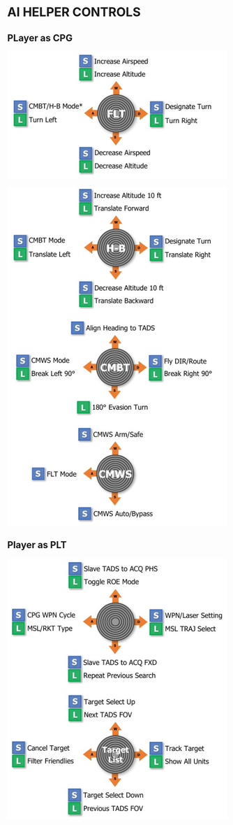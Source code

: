 
# AI HELPER CONTROLS

## PLayer as CPG


![](img/img-550-1-screen.jpg)

![](img/img-550-2-screen.jpg)

## Player as PLT

![](img/img-550-3-screen.jpg)

